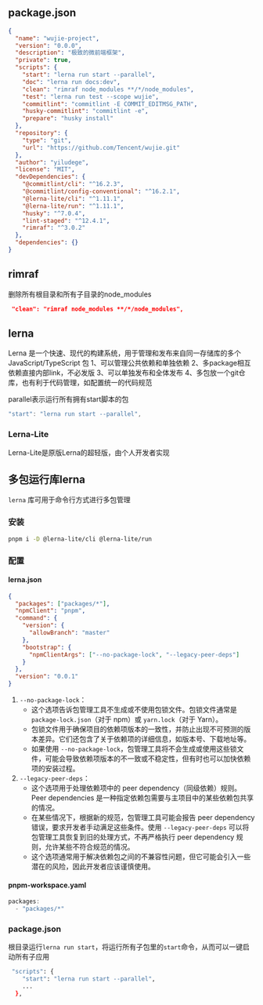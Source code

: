 ## package.json

```json
{
  "name": "wujie-project",
  "version": "0.0.0",
  "description": "极致的微前端框架",
  "private": true,
  "scripts": {
    "start": "lerna run start --parallel",
    "doc": "lerna run docs:dev",
    "clean": "rimraf node_modules **/*/node_modules",
    "test": "lerna run test --scope wujie",
    "commitlint": "commitlint -E COMMIT_EDITMSG_PATH",
    "husky-commitlint": "commitlint -e",
    "prepare": "husky install"
  },
  "repository": {
    "type": "git",
    "url": "https://github.com/Tencent/wujie.git"
  },
  "author": "yiludege",
  "license": "MIT",
  "devDependencies": {
    "@commitlint/cli": "^16.2.3",
    "@commitlint/config-conventional": "^16.2.1",
    "@lerna-lite/cli": "^1.11.1",
    "@lerna-lite/run": "^1.11.1",
    "husky": "^7.0.4",
    "lint-staged": "^12.4.1",
    "rimraf": "^3.0.2"
  },
  "dependencies": {}
}
```

## rimraf

删除所有根目录和所有子目录的node_modules

```json
 "clean": "rimraf node_modules **/*/node_modules",
```

## lerna

Lerna 是一个快速、现代的构建系统，用于管理和发布来自同一存储库的多个 JavaScript/TypeScript 包
1、可以管理公共依赖和单独依赖
2、多package相互依赖直接内部link，不必发版
3、可以单独发布和全体发布
4、多包放一个git仓库，也有利于代码管理，如配置统一的代码规范

parallel表示运行所有拥有start脚本的包

```js
"start": "lerna run start --parallel",
```

### Lerna-Lite

 Lerna-Lite是原版Lerna的超轻版，由个人开发者实现

## 多包运行库lerna

`lerna` 库可用于命令行方式进行多包管理

### 安装

```sh
pnpm i -D @lerna-lite/cli @lerna-lite/run
```

### 配置

#### lerna.json

```json
{
  "packages": ["packages/*"],
  "npmClient": "pnpm",
  "command": {
    "version": {
      "allowBranch": "master"
    },
    "bootstrap": {
      "npmClientArgs": ["--no-package-lock", "--legacy-peer-deps"]
    }
  },
  "version": "0.0.1"
}
```

1. `--no-package-lock`：
   - 这个选项告诉包管理工具不生成或不使用包锁文件。包锁文件通常是 `package-lock.json`（对于 npm）或 `yarn.lock`（对于 Yarn）。
   - 包锁文件用于确保项目的依赖项版本的一致性，并防止出现不可预测的版本差异。它们还包含了关于依赖项的详细信息，如版本号、下载地址等。
   - 如果使用 `--no-package-lock`，包管理工具将不会生成或使用这些锁文件，可能会导致依赖项版本的不一致或不稳定性，但有时也可以加快依赖项的安装过程。
2. `--legacy-peer-deps`：
   - 这个选项用于处理依赖项中的 peer dependency（同级依赖）规则。Peer dependencies 是一种指定依赖包需要与主项目中的某些依赖包共享的情况。
   - 在某些情况下，根据新的规范，包管理工具可能会报告 peer dependency 错误，要求开发者手动满足这些条件。使用 `--legacy-peer-deps` 可以将包管理工具恢复到旧的处理方式，不再严格执行 peer dependency 规则，允许某些不符合规范的情况。
   - 这个选项通常用于解决依赖包之间的不兼容性问题，但它可能会引入一些潜在的风险，因此开发者应该谨慎使用。

#### pnpm-workspace.yaml

```js
packages:
  - "packages/*"
```

### package.json

根目录运行`lerna run start`，将运行所有子包里的`start`命令，从而可以一键启动所有子应用

```sh
 "scripts": {
    "start": "lerna run start --parallel",
    ...
  },
```

